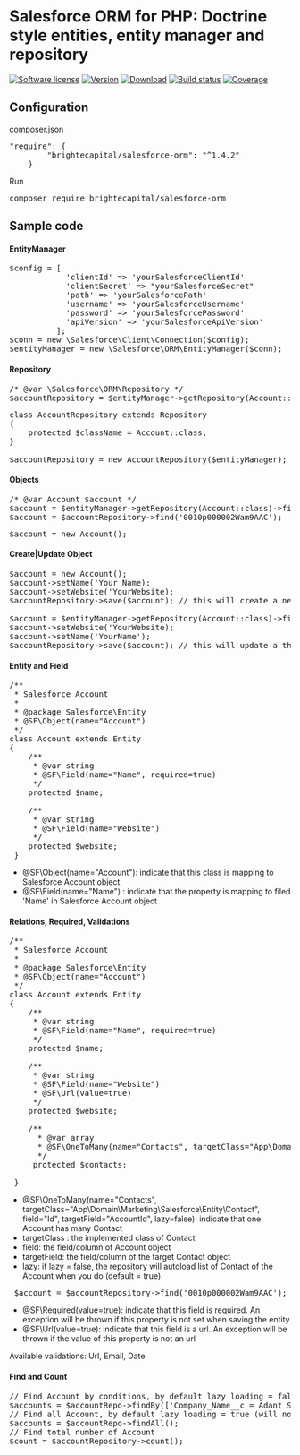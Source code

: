 # Salesforce ORM for PHP: Doctrine style entities, entity manager and repository
[![Software license][ico-license]](LICENSE)
[![Version][ico-version-stable]][link-packagist]
[![Download][ico-downloads-monthly]][link-downloads]
[![Build status][ico-travis]][link-travis]
[![Coverage][ico-codecov]][link-codecov]


## Configuration
composer.json
<pre>
"require": {
        "brightecapital/salesforce-orm": "^1.4.2"
    }
</pre>

Run 
<pre>
composer require brightecapital/salesforce-orm
</pre>
## Sample code
#### EntityManager
<pre>
$config = [
            'clientId' => 'yourSalesforceClientId'
            'clientSecret' => "yourSalesforceSecret"
            'path' => 'yourSalesforcePath'
            'username' => 'yourSalesforceUsername'
            'password' => 'yourSalesforcePassword'
            'apiVersion' => 'yourSalesforceApiVersion'
          ];
$conn = new \Salesforce\Client\Connection($config);          
$entityManager = new \Salesforce\ORM\EntityManager($conn);
</pre>

#### Repository
<pre>
/* @var \Salesforce\ORM\Repository */
$accountRepository = $entityManager->getRepository(Account::class);
</pre>
<pre>
class AccountRepository extends Repository
{
    protected $className = Account::class;
}

$accountRepository = new AccountRepository($entityManager);
</pre>
#### Objects
<pre>
/* @var Account $account */
$account = $entityManager->getRepository(Account::class)->find('0010p000002Wam9AAC');
$account = $accountRepository->find('0010p000002Wam9AAC');
</pre>

<pre>
$account = new Account();
</pre>

#### Create|Update Object
<pre>
$account = new Account();
$account->setName('Your Name);
$account->setWebsite('YourWebsite);
$accountRepository->save($account); // this will create a new Account entity

$account = $entityManager->getRepository(Account::class)->find('0010p000002Wam9AAC');
$account->setWebsite('YourWebsite);
$account->setName('YourName');
$accountRepository->save($account); // this will update a the current Account entity
</pre>
#### Entity and Field
<pre>
/**
 * Salesforce Account
 *
 * @package Salesforce\Entity
 * @SF\Object(name="Account")
 */
class Account extends Entity
{
    /**
     * @var string
     * @SF\Field(name="Name", required=true)
     */
    protected $name;

    /**
     * @var string
     * @SF\Field(name="Website")
     */
    protected $website;
 }
</pre>
 + @SF\Object(name="Account"): indicate that this class is mapping to Salesforce Account object
 + @SF\Field(name="Name") : indicate that the property is mapping to filed 'Name' in Salesforce Account object
#### Relations, Required, Validations
<pre>
/**
 * Salesforce Account
 *
 * @package Salesforce\Entity
 * @SF\Object(name="Account")
 */
class Account extends Entity
{
    /**
     * @var string
     * @SF\Field(name="Name", required=true)
     */
    protected $name;

    /**
     * @var string
     * @SF\Field(name="Website")
     * @SF\Url(value=true)
     */
    protected $website;
    
    /**
      * @var array
      * @SF\OneToMany(name="Contacts", targetClass="App\Domain\Marketing\Salesforce\Entity\Contact", field="Id", targetField="AccountId", lazy=false)
      */
     protected $contacts;

 }
</pre>

+ @SF\OneToMany(name="Contacts", targetClass="App\Domain\Marketing\Salesforce\Entity\Contact", field="Id", targetField="AccountId", lazy=false): indicate that one Account has many Contact
+ targetClass : the implemented class of Contact
+ field: the field/column of Account object
+ targetField: the field/column of the target Contact object
+ lazy: if lazy = false, the repository will autoload list of Contact of the Account when you do (default = true)
<pre>
 $account = $accountRepository->find('0010p000002Wam9AAC');
</pre>

+ @SF\Required(value=true): indicate that this field is required. An exception will be thrown if this property is not set when saving the entity
+ @SF\Url(value=true): indicate that this field is a url. An exception will be thrown if the value of this property is not an url

Available validations: Url, Email, Date
#### Find and Count
<pre>
// Find Account by conditions, by default lazy loading = false (will load relations)
$accounts = $accountRepo->findBy(['Company_Name__c = Adant Services Group Pty Ltd']);
// Find all Account, by default lazy loading = true (will not load relations)
$accounts = $accountRepo->findAll();
// Find total number of Account
$count = $accountRepository->count();
</pre>


[ico-license]: https://img.shields.io/github/license/nrk/predis.svg?style=flat-square
[ico-version-stable]: https://img.shields.io/packagist/v/brightecapital/salesforce-orm.svg?style=flat-square
[ico-downloads-monthly]: https://img.shields.io/packagist/dm/brightecapital/salesforce-orm.svg?style=flat-square
[ico-travis]: https://travis-ci.com/brighte-capital/salesforce-orm.svg?branch=master
[ico-codecov]: https://codecov.io/gh/brighte-capital/salesforce-orm/branch/master/graph/badge.svg

[link-packagist]: https://packagist.org/packages/brightecapital/salesforce-orm
[link-codecov]: https://codecov.io/gh/brighte-capital/salesforce-orm
[link-travis]: https://travis-ci.com/brighte-capital/salesforce-orm.svg?branch=master
[link-downloads]: https://packagist.org/packages/brightecapital/salesforce-orm/stats
